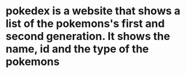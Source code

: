 # pokedex is a website that shows a list of the pokemons's first and second generation. It shows the name, id and the type of the pokemons
